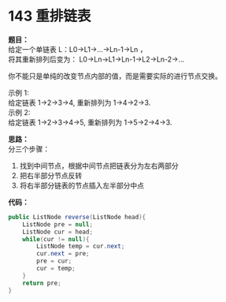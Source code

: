 # 143 重排链表
**题目：**  
给定一个单链表 L：L0→L1→…→Ln-1→Ln ，  
将其重新排列后变为： L0→Ln→L1→Ln-1→L2→Ln-2→…

你不能只是单纯的改变节点内部的值，而是需要实际的进行节点交换。

示例 1:  
给定链表 1->2->3->4, 重新排列为 1->4->2->3.  
示例 2:  
给定链表 1->2->3->4->5, 重新排列为 1->5->2->4->3.


**思路：**  
分三个步骤：
1. 找到中间节点，根据中间节点把链表分为左右两部分
2. 把右半部分节点反转
3. 将右半部分链表的节点插入左半部分中点

**代码：**
```java
public ListNode reverse(ListNode head){
    ListNode pre = null;
    ListNode cur = head;
    while(cur != null){
        ListNode temp = cur.next;
        cur.next = pre;
        pre = cur;
        cur = temp;
    }
    return pre;
}
```
